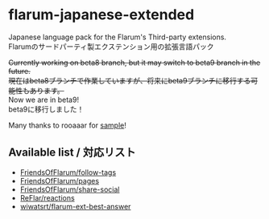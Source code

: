 # flarum-japanese-extended
Japanese language pack for the Flarum's Third-party extensions.  
Flarumのサードパーティ製エクステンション用の拡張言語パック  
  
~~Currently working on beta8 branch, but it may switch to beta9 branch in the future.~~  
~~現在はbeta8ブランチで作業していますが、将来にbeta9ブランチに移行する可能性もあります。~~   
Now we are in beta9!  
beta9に移行しました！

Many thanks to rooaaar for [sample](https://github.com/rooaaar/lang-french-extended)!

## Available list / 対応リスト
- [FriendsOfFlarum/follow-tags](https://github.com/FriendsOfFlarum/follow-tags)
- [FriendsOfFlarum/pages](https://github.com/FriendsOfFlarum/pages)
- [FriendsOfFlarum/share-social](https://github.com/FriendsOfFlarum/share-social)
- [ReFlar/reactions](https://github.com/ReFlar/reactions)
- [wiwatsrt/flarum-ext-best-answer](https://github.com/wiwatsrt/flarum-ext-best-answer)